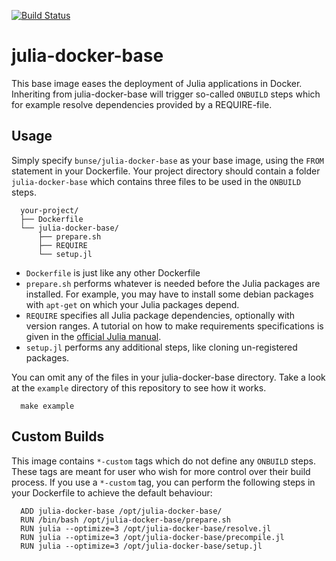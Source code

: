 [![Build Status](https://travis-ci.com/mirkobunse/julia-docker-base.svg?branch=master)](https://travis-ci.com/mirkobunse/julia-docker-base)

# julia-docker-base

This base image eases the deployment of Julia applications in Docker.
Inheriting from julia-docker-base will trigger so-called `ONBUILD` steps
which for example resolve dependencies provided by a REQUIRE-file.

## Usage

Simply specify `bunse/julia-docker-base` as your base image, using the `FROM` statement
in your Dockerfile. Your project directory should contain a folder `julia-docker-base`
which contains three files to be used in the `ONBUILD` steps.

      your-project/
      ├── Dockerfile
      └── julia-docker-base/
          ├── prepare.sh
          ├── REQUIRE
          └── setup.jl

- `Dockerfile` is just like any other Dockerfile
- `prepare.sh` performs whatever is needed before the Julia packages are installed.
  For example, you may have to install some debian packages with `apt-get` on which
  your Julia packages depend.
- `REQUIRE` specifies all Julia package dependencies, optionally with version ranges.
  A tutorial on how to make requirements specifications is given in the
  [official Julia manual](https://docs.julialang.org/en/v0.6/manual/packages/#Requirements-Specification-1).
- `setup.jl` performs any additional steps, like cloning un-registered packages.

You can omit any of the files in your julia-docker-base directory.
Take a look at the `example` directory of this repository to see how it works.

      make example

## Custom Builds

This image contains `*-custom` tags which do not define any `ONBUILD` steps.
These tags are meant for user who wish for more control over their build process.
If you use a `*-custom` tag, you can perform the following steps in your
Dockerfile to achieve the default behaviour:

      ADD julia-docker-base /opt/julia-docker-base/
      RUN /bin/bash /opt/julia-docker-base/prepare.sh
      RUN julia --optimize=3 /opt/julia-docker-base/resolve.jl
      RUN julia --optimize=3 /opt/julia-docker-base/precompile.jl
      RUN julia --optimize=3 /opt/julia-docker-base/setup.jl
